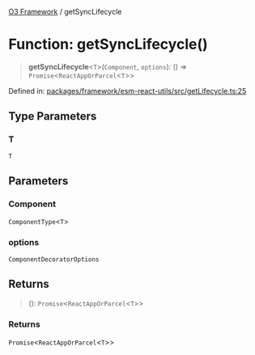 [O3 Framework](../API.md) / getSyncLifecycle

# Function: getSyncLifecycle()

> **getSyncLifecycle**\<`T`\>(`Component`, `options`): () => `Promise`\<`ReactAppOrParcel`\<`T`\>\>

Defined in: [packages/framework/esm-react-utils/src/getLifecycle.ts:25](https://github.com/openmrs/openmrs-esm-core/blob/main/packages/framework/esm-react-utils/src/getLifecycle.ts#L25)

## Type Parameters

### T

`T`

## Parameters

### Component

`ComponentType`\<`T`\>

### options

`ComponentDecoratorOptions`

## Returns

> (): `Promise`\<`ReactAppOrParcel`\<`T`\>\>

### Returns

`Promise`\<`ReactAppOrParcel`\<`T`\>\>
